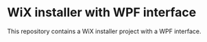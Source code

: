 # WiX installer with WPF interface

This repository contains a WiX installer project with a WPF interface.